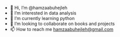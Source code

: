 - 👋 Hi, I’m @hamzaabuhejleh
- 👀 I’m interested in data analysis
- 🌱 I’m currently learning python
- 💞️ I’m looking to collaborate on books and projects
- 📫 How to reach me hamzaabuhejleh@gmail.com

<!---
hamzaabuhejleh/hamzaabuhejleh is a ✨ special ✨ repository because its `README.md` (this file) appears on your GitHub profile.
You can click the Preview link to take a look at your changes.
--->
